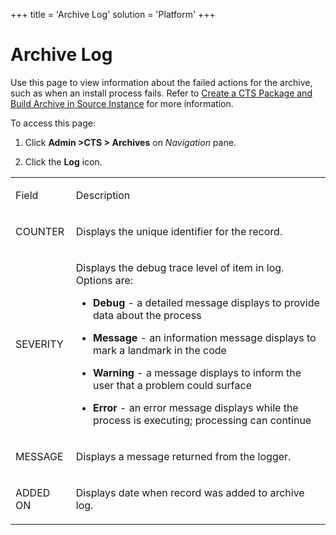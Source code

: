 +++
title = 'Archive Log'
solution = 'Platform'
+++

# Archive Log

<div class="use">

Use this page to view information about the failed actions for the
archive, such as when an install process fails. Refer to [Create a CTS
Package and Build Archive in Source
Instance](../Use_Cases/CreatePckgeBuildArcSrceInstance) for more
information.

</div>

To access this page:

1.  Click **Admin \>CTS \> Archives** on *Navigation* pane.

2.  Click the **Log** icon.

<table>
<tbody>
<tr class="odd">
<td><p>Field</p></td>
<td><p>Description</p></td>
</tr>
<tr class="even">
<td><p>COUNTER</p></td>
<td><p>Displays the unique identifier for the record.</p></td>
</tr>
<tr class="odd">
<td><p>SEVERITY</p></td>
<td><p>Displays the debug trace level of item in log. Options are:</p>
<ul>
<li><p><strong>Debug</strong> - a detailed message displays to provide data about the process</p></li>
<li><p><strong>Message</strong> - an information message displays to mark a landmark in the code</p></li>
<li><p><strong>Warning</strong> - a message displays to inform the user that a problem could surface</p></li>
<li><p><strong>Error</strong> - an error message displays while the process is executing; processing can continue</p></li>
</ul></td>
</tr>
<tr class="even">
<td><p>MESSAGE</p></td>
<td><p>Displays a message returned from the logger.</p></td>
</tr>
<tr class="odd">
<td><p>ADDED ON</p></td>
<td><p>Displays date when record was added to archive log.</p></td>
</tr>
</tbody>
</table>

